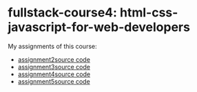 # fullstack-course4: html-css-javascript-for-web-developers

My assignments of this course:

+ [assignment2](http://youngforest.github.io/fullstack-course4/module2-solution)[source code](module2-solution)
+ [assignment3](http://youngforest.github.io/fullstack-course4/module3-solution)[source code](module3-solution)
+ [assignment4](http://youngforest.github.io/fullstack-course4/module4-solution)[source code](module4-solution)
+ [assignment5](http://youngforest.github.io/fullstack-course4/module5-solution)[source code](module5-solution)